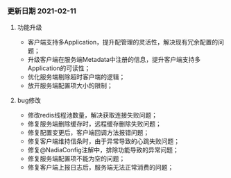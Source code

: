 ### 更新日期 2021-02-11
1. 功能升级
   * 客户端支持多Application，提升配管理的灵活性，解决现有冗余配置的问题；
   * 升级客户端在服务端Metadata中注册的信息，提升客户端支持多Application的可读性；
   * 优化服务端剔除超时客户端的逻辑；
   * 放开服务端配置项大小的限制；
    
2. bug修改
    * 修改redis线程池数量，解决获取连接失败问题；
    * 修复服务端删除缓存时，远程缓存删除失败问题；
    * 修复配置变更后，客户端回调方法报错问题；
    * 修复客户端维持信条时，由于异常导致的心跳失败问题；
    * 修复@NadiaConfig注解中，排除功能导致的异常问题；
    * 修复服务端配置项不能为空的问题；
    * 修复客户端上报日志后，服务端无法正常消费的问题；
